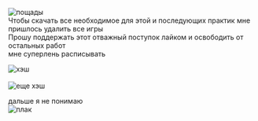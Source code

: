 ![пощады](https://user-images.githubusercontent.com/70691206/100391435-78f28080-3044-11eb-964f-5871b9ee79ba.jpg)  
Чтобы скачать все необходимое для этой и последующих практик мне пришлось удалить все игры  
Прошу поддержать этот отважный поступок лайком и освободить от остальных работ
   
мне суперлень расписывать 
   
   
   
![хэш](https://user-images.githubusercontent.com/70691206/100519794-2c758500-31ab-11eb-9ae0-af8462da6a6f.png)  
   
![еще хэш](https://user-images.githubusercontent.com/70691206/100522978-da8a2a80-31bd-11eb-94a7-9600bd08c7c0.jpg)
   
   
   
дальше я не понимаю  
![плак](https://avatars.mds.yandex.net/get-zen_doc/1718701/pub_5d998cb48600e100ad72d0a5_5d9b6361d4f07a00acb7aeef/scale_1200)
